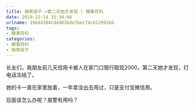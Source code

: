 ```yaml
---
title: 搞笑段子->第二天她才发现 | 糗事百科
date: 2019-12-14 15:34:04
urlname: 19644384cddd83bde7bec74c6129926d
tags: 
- 糗事百科
categories:
- 糗事百科
- 搞笑段子
---
```

长友们，我朋友前几天信用卡被人在家门口银行取现2000，第二天她才发现，打电话冻结了。

她的卡一直在家里放着，一年拿没出去用过，只是支付宝微信用。

后面该怎么办呢？报警有用吗？


